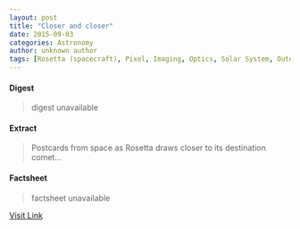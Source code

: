 ```yaml
---
layout: post
title: "Closer and closer"
date: 2015-09-03
categories: Astronomy
author: unknown author
tags: [Rosetta (spacecraft), Pixel, Imaging, Optics, Solar System, Outer space, Photography, Astronomy, Spaceflight, Spacecraft, Bodies of the Solar System]
---
```



#### Digest
>digest unavailable

#### Extract
>Postcards from space as Rosetta draws closer to its destination comet...

#### Factsheet
>factsheet unavailable

[Visit Link](http://www.esa.int/Our_Activities/Space_Science/Rosetta/Highlights/Closer_and_closer)


